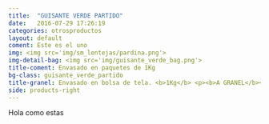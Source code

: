 ```yaml
---
title:  "GUISANTE VERDE PARTIDO"
date:   2016-07-29 17:26:19
categories: otrosproductos
layout: default
coment: Este es el uno
img: <img src='img/sm_lentejas/pardina.png'>
img-detail-bag: <img src='img/guisante_verde_bag.png'>
title-coment: Envasado en paquetes de 1Kg
bg-class: guisante_verde_partido 
title-granel: Envasado en bolsa de tela. <b>1Kg</b> <p><b>A GRANEL</b><br> Envasado en bolsa de <b>10Kg, 25Kg</b> 
side: products-right
---
```


Hola como estas